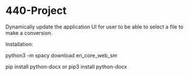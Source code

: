 # 440-Project


Dynamically update the application UI for user to be able to select a file to make a conversion.

Installation:

python3 -m spacy download en_core_web_sm

pip install python-docx or
pip3 install python-docx